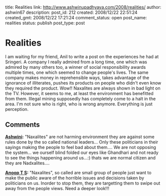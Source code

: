 title: Realities
link: http://www.ashwinupadhyaya.com/2008/realities/
author: ashwin67
description: 
post_id: 212
created: 2008/12/22 22:51:24
created_gmt: 2008/12/22 17:21:24
comment_status: open
post_name: realities
status: publish
post_type: post

# Realities

I am waiting for my friend, Anil to write a post on the experiences he had at Sringeri. A company I really admired from a long time, one which was admired by many others too, a winner of social responsibility awards multiple times, one which seemed to change people's lives. The same company makes money in reprehensible ways, takes advantage of the ignorance of illiterates, pushes its products on people who didn't even know they required the product. Wow!! Naxalites are always shown in bad light on the TV. However, it seems to me, at least the environment has benefitted from them. Illegal mining supposedly has completely come to a halt in the area. I'm not sure who is right, who is wrong anymore. Everything is just perception.

## Comments

**[Ashwini](#24 "2008-12-23 13:58:58"):** "Naxalites" are not harming environment they are against some rules done by the so called national leaders... Only these politicians in their sayings making the people to feel bad about them.... We are not opposing the system... we ourself blind folded our eyes like Ghandhari and not ready to see the things happening around us...:) thats we are normal citizen and they are Nadxalites....

**[Anoop T S](#25 "2008-12-24 12:55:43"):** "Naxalites", so called are small group of people just want to make the public aware of the horrible issues and decisions taken by politicians on us. Inorder to stop them, they are targetting them to swipe out away from the people views. Need a deeper look!!!

